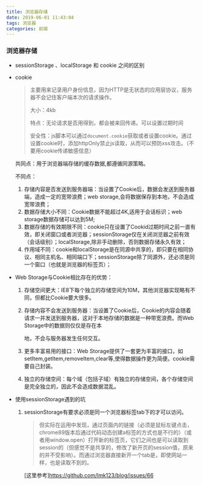```yaml
---
title: 浏览器存储
date: 2019-06-01 11:43:04
tags: 浏览器
categories: 前端
---
```


### 浏览器存储

- sessionStorage 、localStorage 和 cookie 之间的区别

- cookie

    >主要用来记录用户身份信息，因为HTTP是无状态的应用层协议，服务器不会记住客户端本次的请求操作。
    >
    >大小：4kb
    >
    >特点：无论请求是否用得到，都会被来回传递。可以设置过期时间
    >
    >安全性：js脚本可以通过`document.cookie`获取或者设置cookie。通过设置cookie时，添加httpOnly禁止js读取，从而可以预防xss攻击。（不要用cookie传递敏感信息）

    共同点：用于浏览器端存储的缓存数据,都遵循同源策略。

    不同点：

    1. 存储内容是否发送到服务器端：当设置了Cookie后，数据会发送到服务器端，造成一定的宽带浪费；web storage,会将数据保存到本地，不会造成宽带浪费；
    2. 数据存储大小不同：Cookie数据不能超过4K,适用于会话标识；web storage数据存储可以达到5M;
    3. 数据存储的有效期限不同：cookie只在设置了Cookid过期时间之前一直有效，即关闭窗口或者浏览器；sessionStorage仅在关闭浏览器之前有效（会话级别）；localStorage,除非手动删除，否则数据存储永久有效；
    4. 作用域不同：cookie和localStorage是在同源中共享的，即只要在相同协议、相同主机名、相同端口下；sessionStorage除了同源外，还必须是同一个窗口（也就是浏览器的标签页）；

- Web Storage与Cookie相比存在的优势：
    1. 存储空间更大：IE8下每个独立的存储空间为10M，其他浏览器实现略有不同，但都比Cookie要大很多。
    
    2. 存储内容不会发送到服务器：当设置了Cookie后，Cookie的内容会随着请求一并发送到服务器，这对于本地存储的数据是一种带宽浪费。而Web Storage中的数据则仅仅是存在本
    
       地，不会与服务器发生任何交互。
    
    3. 更多丰富易用的接口：Web Storage提供了一套更为丰富的接口，如setItem,getItem,removeItem,clear等,使得数据操作更为简便。cookie需要自己封装。
    
    4. 独立的存储空间：每个域（包括子域）有独立的存储空间，各个存储空间是完全独立的，因此不会造成数据混乱。
    
- 使用sessionStorage遇到的坑

    1. sessionStorage有要求必须是同一个浏览器标签tab下的才可以访问。

       > 但实际在运用中发现，通过页面内的链接（必须是鼠标左键点击，chrome89版本后通过代码动态创建a标签的方式也是不行的）（或者用window.open）打开新的标签页，它们之间也是可以读取到session的（但感觉不是共享的，修改了新开页的session值，原来的并不受影响）。而通过浏览器直接新开一个tab是，即使网站一样，也是读取不到的。

       [这里参考]https://github.com/lmk123/blog/issues/66